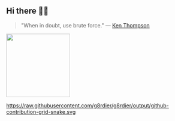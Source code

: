 ## Hi there 🤘🏼

> "When in doubt, use brute force." — [Ken Thompson](https://en.wikipedia.org/wiki/Ken_Thompson)

<a href="https://github.com/g8rdier">
  <img align="center" height="170px" src="https://github-readme-stats.vercel.app/api?username=g8rdier&show_icons=true&theme=dark" />
</a>

https://raw.githubusercontent.com/g8rdier/g8rdier/output/github-contribution-grid-snake.svg


